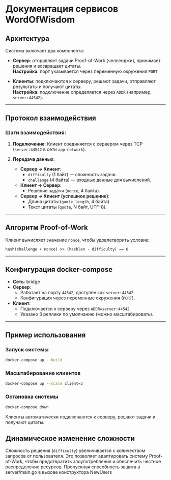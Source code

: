 # Документация сервисов WordOfWisdom

## Архитектура
Система включает два компонента:

- **Сервер**: отправляет задачи Proof-of-Work (челленджи), принимает решения и возвращает цитаты.  
  **Настройка**: порт указывается через переменную окружения `PORT`

- **Клиенты**: подключаются к серверу, решают задачи, отправляют результаты и получают цитаты.  
  **Настройка**: подключение определяется через `ADDR` (например, `server:44542`).

---

## Протокол взаимодействия

### Шаги взаимодействия:
1. **Подключение**: Клиент соединяется с сервером через TCP (`server:44542` в сети `app-network`).

2. **Передача данных**:
    - **Сервер → Клиент**:
        - `difficulty` (1 байт) — сложность задачи.
        - `challenge` (4 байта) — входные данные для вычислений.
    - **Клиент → Сервер**:
        - Решение задачи (`nonce`, 4 байта).
    - **Сервер → Клиент (успешное решение)**:
        - Длина цитаты (`quote_length`, 4 байта).
        - Текст цитаты (`quote`, N байт, UTF-8).

---

## Алгоритм Proof-of-Work

Клиент вычисляет значение `nonce`, чтобы удовлетворить условие:
```text
hash(challenge + nonce) >> (hashlen - difficulty) == 0
```

---

## Конфигурация docker-compose

- **Сеть**: bridge
- **Сервер**:
    - Работает на порту `44542`, доступен как `server:44542`.
    - Конфигурация через переменные окружения (`PORT`).
- **Клиент**:
    - Подключается к серверу через `ADDR=server:44542`.
    - Указано 3 реплики по умолчанию (можно масштабировать).

---

## Пример использования

### Запуск системы
```bash
docker-compose up --build
```

### Масштабирование клиентов
```bash
docker-compose up --scale client=3
```

### Остановка системы
```bash
docker-compose down
```

Клиенты автоматически подключаются к серверу, решают задачи и получают цитаты.

## Динамическое изменение сложности

Сложность решения (`difficulty`) увеличивается с количеством запросов от пользователя.
Это позволяет адаптировать систему Proof-of-Work, чтобы предотвратить злоупотребления и
обеспечить честное распределение ресурсов.
Пропускная способность зашита в server/main.go в вызове конструктора NewUsers
